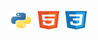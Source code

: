 <div style="display: inline_block"><br>
  <img align="center" alt="messo-Python" height="30" width="40" src="https://raw.githubusercontent.com/devicons/devicon/master/icons/python/python-original.svg">
  <img align="center" alt="messo-HTML" height="30" width="40" src="https://raw.githubusercontent.com/devicons/devicon/master/icons/html5/html5-original.svg">
  <img align="center" alt="messo-CSS" height="30" width="40" src="https://raw.githubusercontent.com/devicons/devicon/master/icons/css3/css3-original.svg">
</div>
